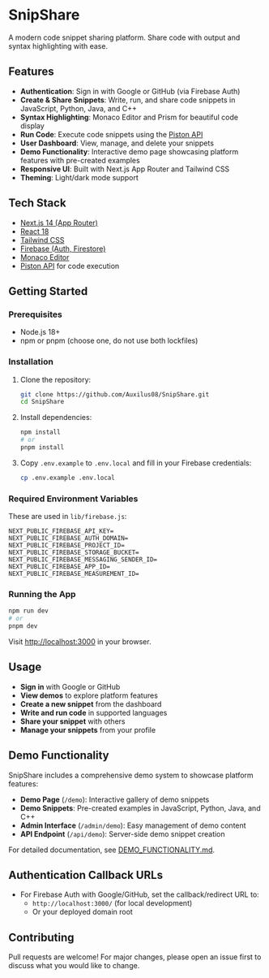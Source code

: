 # SnipShare

A modern code snippet sharing platform. Share code with output and syntax highlighting with ease.

## Features
- **Authentication**: Sign in with Google or GitHub (via Firebase Auth)
- **Create & Share Snippets**: Write, run, and share code snippets in JavaScript, Python, Java, and C++
- **Syntax Highlighting**: Monaco Editor and Prism for beautiful code display
- **Run Code**: Execute code snippets using the [Piston API](https://emkc.org/api/v2/piston/execute)
- **User Dashboard**: View, manage, and delete your snippets
- **Demo Functionality**: Interactive demo page showcasing platform features with pre-created examples
- **Responsive UI**: Built with Next.js App Router and Tailwind CSS
- **Theming**: Light/dark mode support

## Tech Stack
- [Next.js 14 (App Router)](https://nextjs.org/)
- [React 18](https://react.dev/)
- [Tailwind CSS](https://tailwindcss.com/)
- [Firebase (Auth, Firestore)](https://firebase.google.com/)
- [Monaco Editor](https://microsoft.github.io/monaco-editor/)
- [Piston API](https://emkc.org/api/v2/piston/execute) for code execution

## Getting Started

### Prerequisites
- Node.js 18+
- npm or pnpm (choose one, do not use both lockfiles)

### Installation
1. Clone the repository:
   ```sh
   git clone https://github.com/Auxilus08/SnipShare.git
   cd SnipShare
   ```
2. Install dependencies:
   ```sh
   npm install
   # or
   pnpm install
   ```
3. Copy `.env.example` to `.env.local` and fill in your Firebase credentials:
   ```sh
   cp .env.example .env.local
   ```

### Required Environment Variables
These are used in `lib/firebase.js`:
```
NEXT_PUBLIC_FIREBASE_API_KEY=
NEXT_PUBLIC_FIREBASE_AUTH_DOMAIN=
NEXT_PUBLIC_FIREBASE_PROJECT_ID=
NEXT_PUBLIC_FIREBASE_STORAGE_BUCKET=
NEXT_PUBLIC_FIREBASE_MESSAGING_SENDER_ID=
NEXT_PUBLIC_FIREBASE_APP_ID=
NEXT_PUBLIC_FIREBASE_MEASUREMENT_ID=
```

### Running the App
```sh
npm run dev
# or
pnpm dev
```
Visit [http://localhost:3000](http://localhost:3000) in your browser.

## Usage
- **Sign in** with Google or GitHub
- **View demos** to explore platform features
- **Create a new snippet** from the dashboard
- **Write and run code** in supported languages
- **Share your snippet** with others
- **Manage your snippets** from your profile

## Demo Functionality

SnipShare includes a comprehensive demo system to showcase platform features:

- **Demo Page** (`/demo`): Interactive gallery of demo snippets
- **Demo Snippets**: Pre-created examples in JavaScript, Python, Java, and C++
- **Admin Interface** (`/admin/demo`): Easy management of demo content
- **API Endpoint** (`/api/demo`): Server-side demo snippet creation

For detailed documentation, see [DEMO_FUNCTIONALITY.md](./DEMO_FUNCTIONALITY.md).

## Authentication Callback URLs
- For Firebase Auth with Google/GitHub, set the callback/redirect URL to:
  - `http://localhost:3000/` (for local development)
  - Or your deployed domain root

## Contributing
Pull requests are welcome! For major changes, please open an issue first to discuss what you would like to change.
